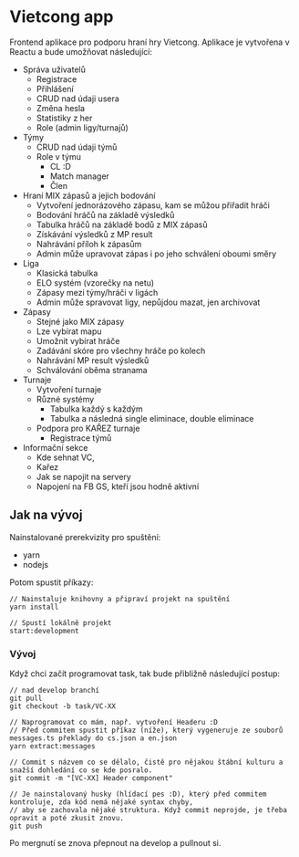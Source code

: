 # Vietcong app

Frontend aplikace pro podporu hraní hry Vietcong. Aplikace je vytvořena v Reactu a bude umožňovat následující:

- Správa uživatelů
  - Registrace
  - Přihlášení
  - CRUD nad údaji usera
  - Změna hesla
  - Statistiky z her
  - Role (admin ligy/turnajů)
- Týmy
  - CRUD nad údaji týmů
  - Role v týmu
    - CL :D
    - Match manager
    - Člen
- Hraní MIX zápasů a jejich bodování
  - Vytvoření jednorázového zápasu, kam se můžou přiřadit hráči
  - Bodování hráčů na základě výsledků
  - Tabulka hráčů na základě bodů z MIX zápasů
  - Získávání výsledků z MP result
  - Nahrávání příloh k zápasům
  - Admin může upravovat zápas i po jeho schválení oboumi směry
- Liga
  - Klasická tabulka
  - ELO systém (vzorečky na netu)
  - Zápasy mezi týmy/hráči v ligách
  - Admin může spravovat ligy, nepůjdou mazat, jen archivovat
- Zápasy
  - Stejné jako MIX zápasy
  - Lze vybírat mapu
  - Umožnit vybírat hráče
  - Zadávání skóre pro všechny hráče po kolech
  - Nahrávání MP result výsledků
  - Schválování oběma stranama
- Turnaje
  - Vytvoření turnaje
  - Různé systémy
    - Tabulka každý s každým
    - Tabulka a následná single eliminace, double eliminace
  - Podpora pro KAŘEZ turnaje
    - Registrace týmů
- Informační sekce
  - Kde sehnat VC,
  - Kařez
  - Jak se napojit na servery
  - Napojení na FB GS, kteří jsou hodně aktivní

## Jak na vývoj

Nainstalované prerekvizity pro spuštění:
- yarn
- nodejs

Potom spustit příkazy:

    // Nainstaluje knihovny a připraví projekt na spuštění
    yarn install

    // Spustí lokálně projekt
    start:development

### Vývoj

Když chci začít programovat task, tak bude přibližně následující postup:

    // nad develop branchí
    git pull
    git checkout -b task/VC-XX

    // Naprogramovat co mám, např. vytvoření Headeru :D
    // Před commitem spustit příkaz (níže), který vygeneruje ze souborů messages.ts překlady do cs.json a en.json
    yarn extract:messages

    // Commit s názvem co se dělalo, čistě pro nějakou štábní kulturu a snažší dohledání co se kde posralo.
    git commit -m "[VC-XX] Header component"

    // Je nainstalovaný husky (hlídací pes :D), který před commitem kontroluje, zda kód nemá nějaké syntax chyby,
    // aby se zachovala nějaké struktura. Když commit neprojde, je třeba opravit a poté zkusit znovu.
    git push

Po mergnutí se znova přepnout na develop a pullnout si.